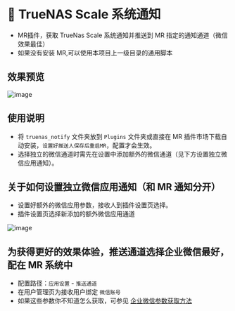 # 💌 TrueNAS Scale 系统通知
- MR插件，获取 TrueNas Scale 系统通知并推送到 MR 指定的通知通道（微信效果最佳）
- 如果没有安装 MR,可以使用本项目上一级目录的通用脚本

## 效果预览
![image](https://user-images.githubusercontent.com/68833595/225870897-9682f7a6-2715-4e19-be2d-ed991da2c48f.png)

## 使用说明
- 将 `truenas_notify` 文件夹放到 `Plugins` 文件夹或直接在 MR 插件市场下载自动安装，`设置好推送人保存后重启MR`，配置才会生效。
- 选择独立的微信通道时需先在设置中添加额外的微信通道（见下方设置独立微信应用通知）。

## 关于如何设置独立微信应用通知（和 MR 通知分开）
- 设置好额外的微信应用参数，接收人到插件设置页选择。
- 插件设置页选择新添加的额外微信应用通道

![image](https://user-images.githubusercontent.com/68833595/218243351-50e2a395-fde0-4910-b42f-bea311c4fb28.png)

## 为获得更好的效果体验，推送通道选择企业微信最好，配在 MR 系统中
- 配置路径：`应用设置` - `推送通道` 
- 在用户管理页为接收用户绑定 `微信账号`
- 如果这些参数你不知道怎么获取，可参见 [企业微信参数获取方法](https://alanoo.notion.site/thumb_media_id-64f170f7dcd14202ac5abd6d0e5031fb)
